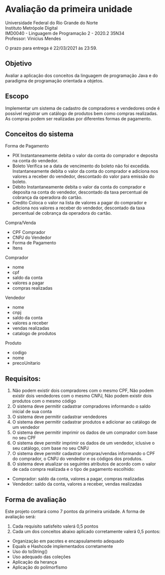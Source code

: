 # Avaliação da primeira unidade

Universidade Federal do Rio Grande do Norte  
Instituto Metrópole Digital  
IMD0040 - Linguagem de Programação 2 - 2020.2 35N34  
Professor: Vinicius Mendes

O prazo para entrega é 22/03/2021 às 23:59.

## Objetivo

Avaliar a aplicação dos conceitos da linguagem de programação Java e do paradigma de programação orientada a objetos.

## Escopo

Implementar um sistema de cadastro de compradores e vendedores onde é possível registrar um catálogo de produtos bem como compras realizadas. As compras podem ser realizadas por diferentes formas de pagamento. 

## Conceitos do sistema

Forma de Pagamento
- PIX
  Instantaneamente debita o valor da conta do comprador e deposita na conta do vendedor.
- Boleto
  Verifica se a data de vencimento do boleto não foi excedida.
  Instantaneamente debita o valor da conta do comprador e adiciona nos valores a receber do vendedor, descontado do valor para emissão do boleto.
- Débito
  Instantaneamente debita o valor da conta do comprador e deposita na conta do vendedor, descontado da taxa percentual de cobrança da operadora do cartão.
- Credito
  Coloca o valor na lista de valores a pagar do comprador e adiciona nos valores a receber do vendedor, descontado da taxa percentual de cobrança da operadora do cartão.

Compra/Venda
- CPF Comprador
- CNPJ do Vendedor
- Forma de Pagamento
- Itens

Comprador
- nome
- cpf
- saldo da conta
- valores a pagar
- compras realizadas

Vendedor
- nome
- cnpj
- saldo da conta
- valores a receber
- vendas realizadas
- catalogo de produtos

Produto
- codigo
- nome
- precoUnitario

## Requisitos:

1) Não podem existir dois compradores com o mesmo CPF, Não podem existir dois vendedores com o mesmo CNPJ, Não podem existir dois produtos com o mesmo código
2) O sistema deve permitir cadastrar compradores informando o saldo inicial de sua conta
3) O sistema deve permitir cadastrar vendedores
4) O sistema deve permitir cadastrar produtos e adicionar ao catálogo de um vendedor
5) O sistema deve permitir imprimir os dados de um comprador com base no seu CPF
6) O sistema deve permitir imprimir os dados de um vendedor, iclusive o seu catálogo, com base no seu CNPJ
7) O sistema deve permitir cadastrar compras/vendas informando o CPF do comprador, o CNPJ do vendedor e os códigos dos produtos.
8) O sistema deve atualizar os seguintes atributos de acordo com o valor de cada compra realizada e o tipo de pagamento escolhido:
- Comprador: saldo da conta, valores a pagar, compras realizadas
- Vendedor: saldo da conta, valores a receber, vendas realizadas

## Forma de avaliação

Este projeto contará como 7 pontos da primeira unidade. A forma de avaliação será:

1) Cada requisito satisfeito valerá 0,5 pontos
2) Cada um dos conceitos abaixo aplicado corretamente valerá 0,5 pontos:
- Organização em pacotes e encapsulamento adequado
- Equals e Hashcode implementados corretamente
- Uso do toString()
- Uso adequado das coleções
- Aplicação da herança
- Aplicação do polimorfismo

